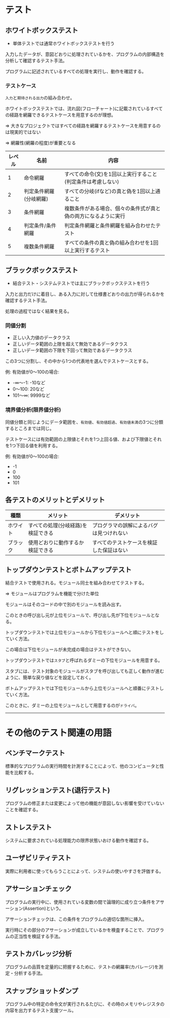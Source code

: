 # テスト

## ホワイトボックステスト

- 単体テストでは通常ホワイトボックステストを行う

入力したデータが、意図どおりに処理されているかを、プログラムの内部構造を分析して確認するテスト手法。

プログラムに記述されているすべての処理を実行し、動作を確認する。

### テストケース

`入力`と`期待される出力`の組み合わせ。

ホワイトボックステストでは、流れ図(フローチャート)に記載されているすべての経路を網羅できるテストケースを用意するのが理想。

=> 大きなプロジェクトではすべての経路を網羅するテストケースを用意するのは現実的ではない

=> 網羅性(網羅の程度)が重要となる

| レベル | 名前                   | 内容                                                           |
|--------|------------------------|----------------------------------------------------------------|
| 1      | 命令網羅               | すべての命令(文)を1回以上実行すること(判定条件は考慮しない)    |
| 2      | 判定条件網羅(分岐網羅) | すべての分岐(ifなど)の真と偽を1回以上通ること                  |
| 3      | 条件網羅               | 複数条件がある場合、個々の条件式が真と偽の両方になるように実行 |
| 4      | 判定条件/条件網羅      | 判定条件網羅と条件網羅を組み合わせたテスト                     |
| 5      | 複数条件網羅           | すべての条件の真と偽の組み合わせを1回以上実行するテスト        |

## ブラックボックステスト

- 結合テスト・システムテストでは主にブラックボックステストを行う

入力と出力だけに着目し、ある入力に対して仕様書どおりの出力が得られるかを確認するテスト手法。

処理の過程ではなく結果を見る。

### 同値分割

- 正しい入力値のデータクラス
- 正しいデータ範囲の上限を超えて無効であるデータクラス
- 正しいデータ範囲の下限を下回って無効であるデータクラス

この3つに分割し、その中から1つの代表地を選んでテストケースとする。

例: 有効値が0～100の場合:

- -∞～-1: -10など
- 0～100: 20など
- 101～∞: 9999など

### 境界値分析(限界値分析)

同値分類と同じようにデータ範囲を、`有効値`、`有効値超過`、`有効値未満`の3つに分類するところまでは同じ。

テストケースには有効範囲の上限値とそれを1つ上回る値、および下限値とそれを1つ下回る値を利用する。

例: 有効値が0～100の場合:

- -1
- 0
- 100
- 101

## 各テストのメリットとデメリット

| 種類     | メリット                           | デメリット                               |
|----------|------------------------------------|------------------------------------------|
| ホワイト | すべての処理(分岐経路)を検証できる | プログラマの誤解によるバグは見つけれない |
| ブラック | 使用どおりに動作するか検証できる   | すべてのテストケースを検証した保証はない |

## トップダウンテストとボトムアップテスト

結合テストで使用される。モジュール同士を組み合わせてテストする。

=> モジュールはプログラムを機能で分けた単位

モジュールはそのコードの中で別のモジュールを読み出す。

このときの呼び出し元が上位モジュールで、呼び出し先が下位モジュールとなる。

トップダウンテストでは上位モジュールから下位モジュールへと順にテストをしていく方法。

この場合は下位モジュールが未完成の場合はテストができない。

トップダウンテストでは`スタブ`と呼ばれるダミーの下位モジュールを用意する。

スタブには、テスト対象のモジュールがスタブを呼び出しても正しく動作が進むように、簡単な戻り値などを設定しておく。

ボトムアップテストでは下位モジュールから上位モジュールへと順番にテストしていく方法。

このときに、ダミーの上位モジュールとして用意するのが`ドライバ`。

---

# その他のテスト関連の用語

## ベンチマークテスト

標準的なプログラムの実行時間を計測することによって、他のコンピュータと性能を比較する。

## リグレッションテスト(退行テスト)

プログラムの修正または変更によって他の機能が意図しない影響を受けていないことを確認する。

## ストレステスト

システムに要求されている処理能力の限界状態いおける動作を確認する。

## ユーザビリティテスト

実際に利用者に使ってもらうことによって、システムの使いやすさを評価する。

## アサーションチェック

プログラムの実行中に、使用されている変数の間で論理的に成り立つ条件をアサーション(Assertion)という。

アサーションチェックは、この条件をプログラムの適切な箇所に挿入。

実行時にその部分のアサーションが成立しているかを検査することで、プログラムの正当性を検証する手法。

## テストカバレッジ分析

プログラムの品質を定量的に把握するために、テストの網羅率(カバレージ)を測定・分析する手法。

## スナップショットダンプ

プログラム中の特定の命令文が実行されるたびに、その時のメモリやレジスタの内容を出力するテスト支援ツール。


